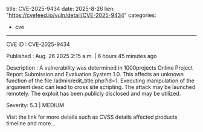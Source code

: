  
title: CVE-2025-9434
date: 2025-8-26
lien: "https://cvefeed.io/vuln/detail/CVE-2025-9434"
categories:
  - cve
---

CVE ID : CVE-2025-9434

Published :  Aug. 26
2025
2:15 a.m. | 6 hours
45 minutes ago

Description : A vulnerability was determined in 1000projects Online Project Report Submission and Evaluation System 1.0. This affects an unknown function of the file /admin/edit_title.php?id=1. Executing manipulation of the argument desc can lead to cross site scripting. The attack may be launched remotely. The exploit has been publicly disclosed and may be utilized.

Severity: 5.3 | MEDIUM

Visit the link for more details
such as CVSS details
affected products
timeline
and more...
